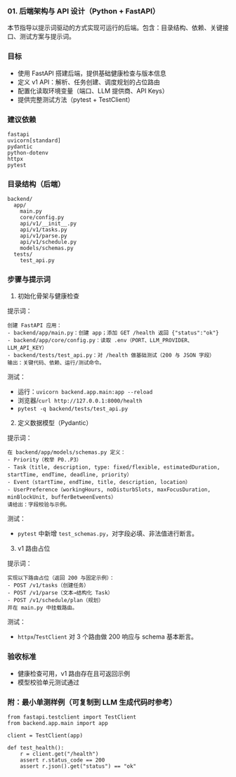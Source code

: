 ### 01. 后端架构与 API 设计（Python + FastAPI）

本节指导以提示词驱动的方式实现可运行的后端。包含：目录结构、依赖、关键接口、测试方案与提示词。

### 目标

- 使用 FastAPI 搭建后端，提供基础健康检查与版本信息
- 定义 v1 API：解析、任务创建、调度规划的占位路由
- 配置化读取环境变量（端口、LLM 提供商、API Keys）
- 提供完整测试方法（pytest + TestClient）

### 建议依赖

```
fastapi
uvicorn[standard]
pydantic
python-dotenv
httpx
pytest
```

### 目录结构（后端）

```
backend/
  app/
    main.py
    core/config.py
    api/v1/__init__.py
    api/v1/tasks.py
    api/v1/parse.py
    api/v1/schedule.py
    models/schemas.py
  tests/
    test_api.py
```

### 步骤与提示词

1) 初始化骨架与健康检查

提示词：

```
创建 FastAPI 应用：
- backend/app/main.py：创建 app；添加 GET /health 返回 {"status":"ok"}
- backend/app/core/config.py：读取 .env（PORT、LLM_PROVIDER、LLM_API_KEY）
- backend/tests/test_api.py：对 /health 做基础测试（200 与 JSON 字段）
输出：关键代码、依赖、运行/测试命令。
```

测试：
- 运行：`uvicorn backend.app.main:app --reload`
- 浏览器/`curl http://127.0.0.1:8000/health`
- `pytest -q backend/tests/test_api.py`

2) 定义数据模型（Pydantic）

提示词：

```
在 backend/app/models/schemas.py 定义：
- Priority（枚举 P0..P3）
- Task（title, description, type: fixed/flexible, estimatedDuration, startTime, endTime, deadline, priority）
- Event（startTime, endTime, title, description, location）
- UserPreference（workingHours, noDisturbSlots, maxFocusDuration, minBlockUnit, bufferBetweenEvents）
请给出：字段校验与示例。
```

测试：
- `pytest` 中新增 `test_schemas.py`，对字段必填、非法值进行断言。

3) v1 路由占位

提示词：

```
实现以下路由占位（返回 200 与固定示例）：
- POST /v1/tasks（创建任务）
- POST /v1/parse（文本→结构化 Task）
- POST /v1/schedule/plan（规划）
并在 main.py 中挂载路由。
```

测试：
- `httpx`/`TestClient` 对 3 个路由做 200 响应与 schema 基本断言。

### 验收标准

- 健康检查可用，v1 路由存在且可返回示例
- 模型校验单元测试通过

### 附：最小单测样例（可复制到 LLM 生成代码时参考）

```
from fastapi.testclient import TestClient
from backend.app.main import app

client = TestClient(app)

def test_health():
    r = client.get("/health")
    assert r.status_code == 200
    assert r.json().get("status") == "ok"
```


